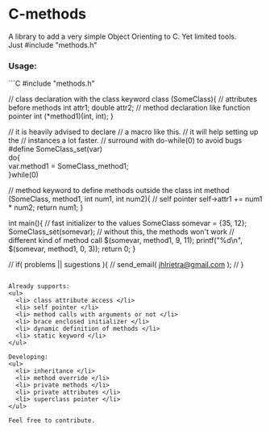 C-methods
===========

A library to add a very simple Object Orienting to C. Yet limited tools. <br>
Just #include "methods.h" <br>

<h3>Usage:</h3>
```C
#include "methods.h"

// class declaration with the class keyword 
class (SomeClass){
  // attributes before methods
  int attr1;
  double attr2;
  // method declaration like function pointer
  int (*method1)(int, int);
}

// it is heavily advised to declare 
// a macro like this.
// it will help setting up the
// instances a lot faster.
// surround with do-while(0) to avoid bugs
#define SomeClass_set(var)\
  do{\
    var.method1 = SomeClass_method1;\
  }while(0)

// method keyword to define methods outside the class
int method (SomeClass, method1, int num1, int num2){
  // self pointer
  self->attr1 += num1 * num2;
  return num1;
}

int main(){
  // fast initializer to the values
  SomeClass somevar = {35, 12};
  SomeClass_set(somevar); // without this, the methods won't work
  // different kind of method call
  $(somevar, method1, 9, 11);
  printf("%d\n", $(somevar, method1, 0, 3));
  return 0;
}


// if( problems || sugestions ){
//  send_email( jhlrietra@gmail.com );
// }
```

Already supports:
<ul>
  <li> class attribute access </li>
  <li> self pointer </li>
  <li> method calls with arguments or not </li>
  <li> brace enclosed initializer </li>
  <li> dynamic definition of methods </li>
  <li> static keyword </li>
</ul>

Developing:
<ul>
  <li> inheritance </li>
  <li> method override </li>
  <li> private methods </li>
  <li> private attributes </li>
  <li> superclass pointer </li>
</ul>

Feel free to contribute.
